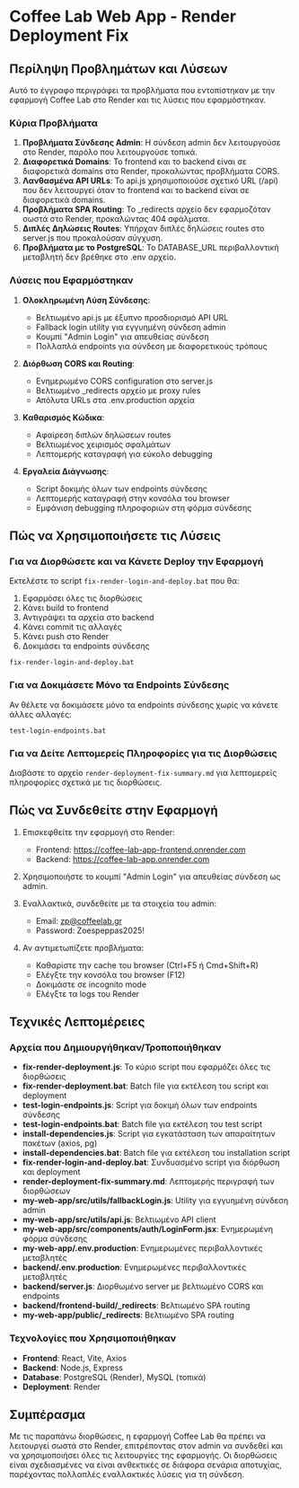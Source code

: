 # Coffee Lab Web App - Render Deployment Fix

## Περίληψη Προβλημάτων και Λύσεων

Αυτό το έγγραφο περιγράφει τα προβλήματα που εντοπίστηκαν με την εφαρμογή Coffee Lab στο Render και τις λύσεις που εφαρμόστηκαν.

### Κύρια Προβλήματα

1. **Προβλήματα Σύνδεσης Admin**: Η σύνδεση admin δεν λειτουργούσε στο Render, παρόλο που λειτουργούσε τοπικά.
2. **Διαφορετικά Domains**: Το frontend και το backend είναι σε διαφορετικά domains στο Render, προκαλώντας προβλήματα CORS.
3. **Λανθασμένα API URLs**: Το api.js χρησιμοποιούσε σχετικό URL (/api) που δεν λειτουργεί όταν το frontend και το backend είναι σε διαφορετικά domains.
4. **Προβλήματα SPA Routing**: Το _redirects αρχείο δεν εφαρμοζόταν σωστά στο Render, προκαλώντας 404 σφάλματα.
5. **Διπλές Δηλώσεις Routes**: Υπήρχαν διπλές δηλώσεις routes στο server.js που προκαλούσαν σύγχυση.
6. **Προβλήματα με το PostgreSQL**: Το DATABASE_URL περιβαλλοντική μεταβλητή δεν βρέθηκε στο .env αρχείο.

### Λύσεις που Εφαρμόστηκαν

1. **Ολοκληρωμένη Λύση Σύνδεσης**:
   - Βελτιωμένο api.js με έξυπνο προσδιορισμό API URL
   - Fallback login utility για εγγυημένη σύνδεση admin
   - Κουμπί "Admin Login" για απευθείας σύνδεση
   - Πολλαπλά endpoints για σύνδεση με διαφορετικούς τρόπους

2. **Διόρθωση CORS και Routing**:
   - Ενημερωμένο CORS configuration στο server.js
   - Βελτιωμένο _redirects αρχείο με proxy rules
   - Απόλυτα URLs στα .env.production αρχεία

3. **Καθαρισμός Κώδικα**:
   - Αφαίρεση διπλών δηλώσεων routes
   - Βελτιωμένος χειρισμός σφαλμάτων
   - Λεπτομερής καταγραφή για εύκολο debugging

4. **Εργαλεία Διάγνωσης**:
   - Script δοκιμής όλων των endpoints σύνδεσης
   - Λεπτομερής καταγραφή στην κονσόλα του browser
   - Εμφάνιση debugging πληροφοριών στη φόρμα σύνδεσης

## Πώς να Χρησιμοποιήσετε τις Λύσεις

### Για να Διορθώσετε και να Κάνετε Deploy την Εφαρμογή

Εκτελέστε το script `fix-render-login-and-deploy.bat` που θα:
1. Εφαρμόσει όλες τις διορθώσεις
2. Κάνει build το frontend
3. Αντιγράψει τα αρχεία στο backend
4. Κάνει commit τις αλλαγές
5. Κάνει push στο Render
6. Δοκιμάσει τα endpoints σύνδεσης

```
fix-render-login-and-deploy.bat
```

### Για να Δοκιμάσετε Μόνο τα Endpoints Σύνδεσης

Αν θέλετε να δοκιμάσετε μόνο τα endpoints σύνδεσης χωρίς να κάνετε άλλες αλλαγές:

```
test-login-endpoints.bat
```

### Για να Δείτε Λεπτομερείς Πληροφορίες για τις Διορθώσεις

Διαβάστε το αρχείο `render-deployment-fix-summary.md` για λεπτομερείς πληροφορίες σχετικά με τις διορθώσεις.

## Πώς να Συνδεθείτε στην Εφαρμογή

1. Επισκεφθείτε την εφαρμογή στο Render:
   - Frontend: https://coffee-lab-app-frontend.onrender.com
   - Backend: https://coffee-lab-app.onrender.com

2. Χρησιμοποιήστε το κουμπί "Admin Login" για απευθείας σύνδεση ως admin.

3. Εναλλακτικά, συνδεθείτε με τα στοιχεία του admin:
   - Email: zp@coffeelab.gr
   - Password: Zoespeppas2025!

4. Αν αντιμετωπίζετε προβλήματα:
   - Καθαρίστε την cache του browser (Ctrl+F5 ή Cmd+Shift+R)
   - Ελέγξτε την κονσόλα του browser (F12)
   - Δοκιμάστε σε incognito mode
   - Ελέγξτε τα logs του Render

## Τεχνικές Λεπτομέρειες

### Αρχεία που Δημιουργήθηκαν/Τροποποιήθηκαν

- **fix-render-deployment.js**: Το κύριο script που εφαρμόζει όλες τις διορθώσεις
- **fix-render-deployment.bat**: Batch file για εκτέλεση του script και deployment
- **test-login-endpoints.js**: Script για δοκιμή όλων των endpoints σύνδεσης
- **test-login-endpoints.bat**: Batch file για εκτέλεση του test script
- **install-dependencies.js**: Script για εγκατάσταση των απαραίτητων πακέτων (axios, pg)
- **install-dependencies.bat**: Batch file για εκτέλεση του installation script
- **fix-render-login-and-deploy.bat**: Συνδυασμένο script για διόρθωση και deployment
- **render-deployment-fix-summary.md**: Λεπτομερής περιγραφή των διορθώσεων
- **my-web-app/src/utils/fallbackLogin.js**: Utility για εγγυημένη σύνδεση admin
- **my-web-app/src/utils/api.js**: Βελτιωμένο API client
- **my-web-app/src/components/auth/LoginForm.jsx**: Ενημερωμένη φόρμα σύνδεσης
- **my-web-app/.env.production**: Ενημερωμένες περιβαλλοντικές μεταβλητές
- **backend/.env.production**: Ενημερωμένες περιβαλλοντικές μεταβλητές
- **backend/server.js**: Διορθωμένο server με βελτιωμένο CORS και endpoints
- **backend/frontend-build/_redirects**: Βελτιωμένο SPA routing
- **my-web-app/public/_redirects**: Βελτιωμένο SPA routing

### Τεχνολογίες που Χρησιμοποιήθηκαν

- **Frontend**: React, Vite, Axios
- **Backend**: Node.js, Express
- **Database**: PostgreSQL (Render), MySQL (τοπικά)
- **Deployment**: Render

## Συμπέρασμα

Με τις παραπάνω διορθώσεις, η εφαρμογή Coffee Lab θα πρέπει να λειτουργεί σωστά στο Render, επιτρέποντας στον admin να συνδεθεί και να χρησιμοποιήσει όλες τις λειτουργίες της εφαρμογής. Οι διορθώσεις είναι σχεδιασμένες να είναι ανθεκτικές σε διάφορα σενάρια αποτυχίας, παρέχοντας πολλαπλές εναλλακτικές λύσεις για τη σύνδεση.
